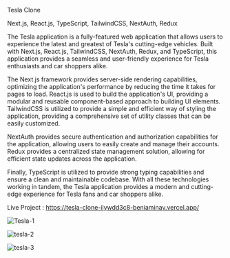 Tesla Clone

Next.js, React.js, TypeScript, TailwindCSS, NextAuth, Redux

The Tesla application is a fully-featured web application that allows users to experience the latest and greatest of Tesla's cutting-edge vehicles. Built with Next.js, React.js, TailwindCSS, NextAuth, Redux, and TypeScript, this application provides a seamless and user-friendly experience for Tesla enthusiasts and car shoppers alike.

The Next.js framework provides server-side rendering capabilities, optimizing the application's performance by reducing the time it takes for pages to load. React.js is used to build the application's UI, providing a modular and reusable component-based approach to building UI elements. TailwindCSS is utilized to provide a simple and efficient way of styling the application, providing a comprehensive set of utility classes that can be easily customized.

NextAuth provides secure authentication and authorization capabilities for the application, allowing users to easily create and manage their accounts. Redux provides a centralized state management solution, allowing for efficient state updates across the application.

Finally, TypeScript is utilized to provide strong typing capabilities and ensure a clean and maintainable codebase. With all these technologies working in tandem, the Tesla application provides a modern and cutting-edge experience for Tesla fans and car shoppers alike.

Live Project : https://tesla-clone-ilywdd3c8-beniaminav.vercel.app/

![Tesla-1](https://user-images.githubusercontent.com/57075208/226106092-970edd28-7ae8-4822-9d44-3c207d20faad.png)

![tesla-2](https://user-images.githubusercontent.com/57075208/226106102-1848a314-6c5c-4cf1-b120-10b56f534438.png)

![tesla-3](https://user-images.githubusercontent.com/57075208/226106114-bc986aa3-d1a6-4b26-acca-d88f9f7a02b0.png)
